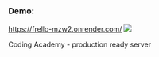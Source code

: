 ### Demo:
https://frello-mzw2.onrender.com/
<img src="https://raw.githubusercontent.com/Shalhev/Frello/main/src/assets/board.png">

Coding Academy - production ready server 
